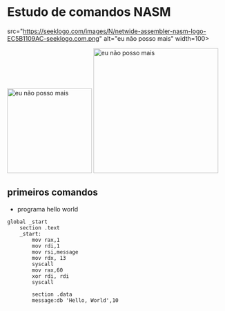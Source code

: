 # Estudo de comandos NASM

 src="https://seeklogo.com/images/N/netwide-assembler-nasm-logo-EC5B1109AC-seeklogo.com.png" alt="eu não posso mais" width=100>

<img src="https://seeklogo.com/images/N/netwide-assembler-nasm-logo-EC5B1109AC-seeklogo.com.png" alt="eu não posso mais" width=196>

<img src="https://seeklogo.com/images/N/netwide-assembler-nasm-logo-EC5B1109AC-seeklogo.com.png" alt="eu não posso mais" width=289>

## primeiros comandos

* programa hello world

```assembly
global _start
    section .text
    _start:
        mov rax,1
        mov rdi,1
        mov rsi,message
        mov rdx, 13
        syscall
        mov rax,60
        xor rdi, rdi
        syscall

        section .data
        message:db 'Hello, World',10
```